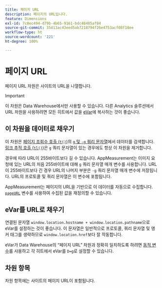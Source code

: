 ```yaml
---
title: 페이지 URL
description: 페이지의 URL입니다.
feature: Dimensions
exl-id: 7c0ec494-d79b-4b65-9161-bdc48485af84
source-git-commit: 35413ac43eed5ab7218794f26e4753acf08f18ee
workflow-type: ht
source-wordcount: '221'
ht-degree: 100%

---
```


# 페이지 URL

페이지 URL 차원은 사이트의 URL을 나열합니다.

>[!IMPORTANT]
>
>이 차원은 Data Warehouse에서만 사용할 수 있습니다. 다른 Analytics 솔루션에서 URL 차원을 사용하려면 모든 히트에서 값을 [eVar](evar.md)에 복사하는 것이 좋습니다.

## 이 차원을 데이터로 채우기

이 차원은 [페이지 조회수 호출 (`t()`)](/help/implement/vars/functions/t-method.md)의 [`g` 및 `-g` 쿼리 문자열](/help/implement/validate/query-parameters.md)에서 데이터를 검색합니다. [링크 추적 호출 (`tl()`)](/help/implement/vars/functions/tl-method.md)은 `g` 쿼리 문자열이 있는 경우에도 항상 이 차원을 제거합니다.

경우에 따라 URL이 255바이트보다 길 수 있습니다. AppMeasurement는 이미지 요청에 있는 URL의 처음 255바이트에 대해 `g` 쿼리 문자열 매개 변수를 사용합니다. URL이 255바이트보다 긴 경우 URL의 나머지 부분은 `-g` 쿼리 문자열 매개 변수에 저장됩니다. URL의 프로토콜 및 쿼리 문자열은 이 변수에 포함됩니다.

AppMeasurement는 페이지의 URL을 기반으로 이 데이터를 자동으로 수집합니다. [`pageURL`](/help/implement/vars/page-vars/pageurl.md) 변수를 사용하여 수집된 값을 재정의할 수 있습니다.

## eVar를 URL로 채우기

연결된 문자열 `window.location.hostname + window.location.pathname`으로 eVar를 설정하는 것이 좋습니다. 이 문자열은 일반적으로 프로토콜, 쿼리 문자열 및 앵커 태그를 생략하므로 `window.location.href`보다 잘 작동합니다.

eVar가 Data Warehouse의 “페이지 URL” 차원과 정확히 일치하도록 하려면 [동적 변수](/help/implement/vars/page-vars/dynamic-variables.md)를 사용하고 각 히트에서 eVar를 `D=g`로 설정할 수 있습니다.

## 차원 항목

차원 항목에는 사이트의 페이지 URL이 포함됩니다.
